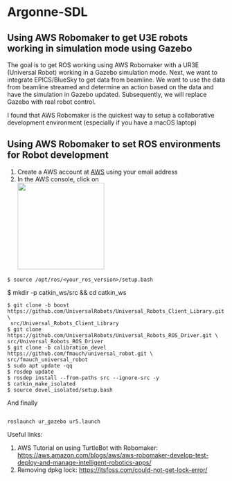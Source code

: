 # Argonne-SDL


## Using AWS Robomaker to get U3E robots working in simulation mode using Gazebo

The goal is to get ROS working using AWS Robomaker with a UR3E (Universal Robot) working in a Gazebo simulation mode. Next, we want to integrate EPICS/BlueSky to get data from beamline. We want to use the data from beamline streamed and determine an action based on the data and have the simulation in Gazebo updated. Subsequently, we will replace Gazebo with real robot control.

I found that AWS Robomaker is the quickest way to setup a collaborative development environment (especially if you have a macOS laptop)

## Using AWS Robomaker to set ROS environments for Robot development

1. Create a AWS account at [AWS](https://aws.amazon.com) using your email address
2. In the AWS console, click on <br> <img src="images/Robomaker.png" width=200>

```
$ source /opt/ros/<your_ros_version>/setup.bash

```
$ mkdir -p catkin_ws/src && cd catkin_ws

```
$ git clone -b boost https://github.com/UniversalRobots/Universal_Robots_Client_Library.git \
 src/Universal_Robots_Client_Library
$ git clone https://github.com/UniversalRobots/Universal_Robots_ROS_Driver.git \
src/Universal_Robots_ROS_Driver
$ git clone -b calibration_devel https://github.com/fmauch/universal_robot.git \
src/fmauch_universal_robot
$ sudo apt update -qq
$ rosdep update
$ rosdep install --from-paths src --ignore-src -y
$ catkin_make_isolated
$ source devel_isolated/setup.bash
```
And finally

```

roslaunch ur_gazebo ur5.launch

```
Useful links:
1. AWS Tutorial on using TurtleBot with Robomaker: https://aws.amazon.com/blogs/aws/aws-robomaker-develop-test-deploy-and-manage-intelligent-robotics-apps/
2. Removing dpkg lock: https://itsfoss.com/could-not-get-lock-error/

